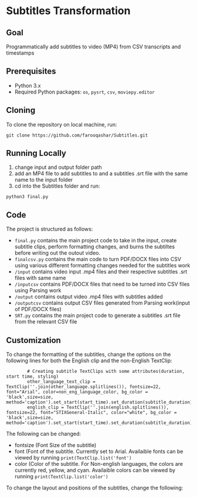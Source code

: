 # Subtitles Transformation

## Goal

Programmatically add subtitles to video (MP4) from CSV transcripts and timestamps

## Prerequisites
- Python 3.x
- Required Python packages: `os`, `pysrt`, `csv`, `moviepy.editor`

## Cloning
To clone the repository on local machine, run:
```
git clone https://github.com/farooqashar/Subtitles.git
```

## Running Locally 

1. change input and output folder path 
2. add an MP4 file to add subtitles to and a subtitles .srt file with the same name to the input folder 
2. cd into the Subtitles folder and run:

```
python3 final.py
```

## Code

The project is structured as follows:

- `final.py` contains the main project code to take in the input, create subtitle clips, perform formatting changes, and burns the subtiltes before writing out the outout video.
- `finalcsv.py` contains the main code to turn PDF/DOCX files into CSV using various different formatting changes needed for the subtitles work
- `/input` contains video input .mp4 files and their respective subtitles .srt files with same name
- `/inputcsv` contains PDF/DOCX files that need to be turned into CSV files using Parsing work
- `/output` contains output video .mp4 files with subtitles added
- `/outputcsv` contains output CSV files generated from Parsing work(input of PDF/DOCX files)
- `SRT.py` contains the main project code to generate a subtitles .srt file from the relevant CSV file


## Customization

To change the formatting of the subtitles, change the options on the following lines for both the English clip and the non-English TextClip: 
```
        # Creating subtitle TextClips with some attributes(duration, start time, styling)
        other_language_text_clip = TextClip(''.join(other_language.splitlines()), fontsize=22, font="Arial", color=non_eng_language_color, bg_color = 'black',size=size, method='caption').set_start(start_time).set_duration(subtitle_duration)
        english_clip = TextClip(''.join(english.splitlines()), fontsize=22, font="STIXGeneral-Italic", color="white", bg_color = 'black',size=size, method='caption').set_start(start_time).set_duration(subtitle_duration)
```

The following can be changed: 
- fontsize (Font Size of the subtitle)
- font (Font of the subtitle. Currently set to Arial. Availaible fonts can be viewed by running `print(TextClip.list('font')`
- color (Color of the subtitle. For Non-english languages, the colors are currently red, yellow, and cyan. Availaible colors can be viewed by running `print(TextClip.list('color')`

To change the layout and positions of the subtitles, change the following:
